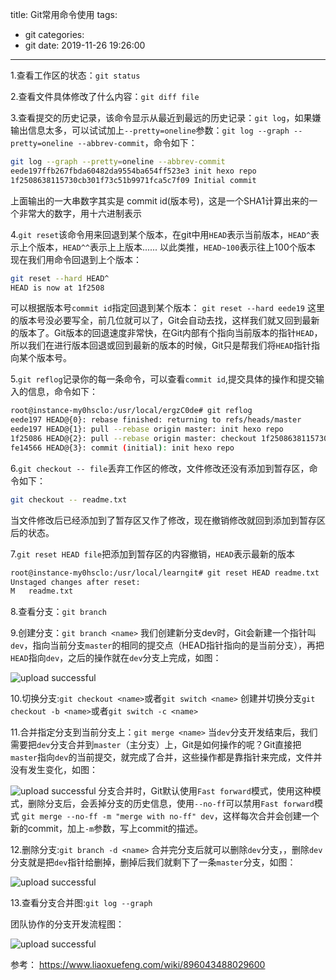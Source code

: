 title: Git常用命令使用
tags:
  - git
categories:
  - git
date: 2019-11-26 19:26:00
---
1.查看工作区的状态：`git status`

2.查看文件具体修改了什么内容：`git diff file`

3.查看提交的历史记录，该命令显示从最近到最远的历史记录：`git log`，如果嫌输出信息太多，可以试试加上`--pretty=oneline`参数：`git log --graph --pretty=oneline --abbrev-commit`，命令如下：
```bash
git log --graph --pretty=oneline --abbrev-commit
eede197ffb267fbda60482da9554ba654ff523e3 init hexo repo
1f2508638115730cb301f73c51b9971fca5c7f09 Initial commit
```
上面输出的一大串数字其实是 commit id(版本号)，这是一个SHA1计算出来的一个非常大的数字，用十六进制表示

4.`git reset`该命令用来回退到某个版本，在git中用`HEAD`表示当前版本，`HEAD^`表示上个版本，`HEAD^^`表示上上版本......
以此类推，`HEAD~100`表示往上100个版本
现在我们用命令回退到上个版本：
```bash
git reset --hard HEAD^
HEAD is now at 1f2508
```
可以根据版本号`commit id`指定回退到某个版本：
`git reset --hard eede19`
这里的版本号没必要写全，前几位就可以了，Git会自动去找，这样我们就又回到最新的版本了。Git版本的回退速度非常快，在Git内部有个指向当前版本的指针`HEAD`，所以我们在进行版本回退或回到最新的版本的时候，Git只是帮我们将`HEAD`指针指向某个版本号。

5.`git reflog`记录你的每一条命令，可以查看`commit id`,提交具体的操作和提交输入的信息，命令如下：
```bash
root@instance-my0hsclo:/usr/local/ergzC0de# git reflog 
eede197 HEAD@{0}: rebase finished: returning to refs/heads/master
eede197 HEAD@{1}: pull --rebase origin master: init hexo repo
1f25086 HEAD@{2}: pull --rebase origin master: checkout 1f2508638115730cb301f73c51b9971fca5c7f09
fe14566 HEAD@{3}: commit (initial): init hexo repo
```

6.`git checkout -- file`丢弃工作区的修改，文件修改还没有添加到暂存区，命令如下：
```bash
git checkout -- readme.txt
```
当文件修改后已经添加到了暂存区又作了修改，现在撤销修改就回到添加到暂存区后的状态。

7.`git reset HEAD file`把添加到暂存区的内容撤销，`HEAD`表示最新的版本
```bash
root@instance-my0hsclo:/usr/local/learngit# git reset HEAD readme.txt
Unstaged changes after reset:
M	readme.txt
```
8.查看分支：`git branch `

9.创建分支：`git branch <name>`
我们创建新分支dev时，Git会新建一个指针叫`dev`，指向当前分支`master`的相同的提交点（HEAD指针指向的是当前分支），再把`HEAD`指向`dev`，之后的操作就在`dev`分支上完成，如图：

![upload successful](/images/git_201912101316.png)

10.切换分支:`git checkout <name>`或者`git switch <name>`
创建并切换分支`git checkout -b <name>`或者`git switch -c <name>`

11.合并指定分支到当前分支上：`git merge <name>`
当`dev`分支开发结束后，我们需要把`dev`分支合并到`master`（主分支）上，Git是如何操作的呢？Git直接把`master`指向`dev`的当前提交，就完成了合并，这些操作都是靠指针来完成，文件并没有发生变化，如图：

![upload successful](/images/git_201912101318.png)
分支合并时，Git默认使用`Fast forward`模式，使用这种模式，删除分支后，会丢掉分支的历史信息，使用`--no-ff`可以禁用`Fast forward`模式 `git merge --no-ff -m "merge with no-ff" dev`，这样每次合并会创建一个新的commit，加上`-m`参数，写上commit的描述。

12.删除分支:`git branch -d <name>`
合并完分支后就可以删除`dev`分支，，删除`dev`分支就是把`dev`指针给删掉，删掉后我们就剩下了一条`master`分支，如图：

![upload successful](/images/201912101319.png)

13.查看分支合并图:`git log --graph`

团队协作的分支开发流程图：

![upload successful](/images/git_201912101326.png)

参考：
<https://www.liaoxuefeng.com/wiki/896043488029600>

